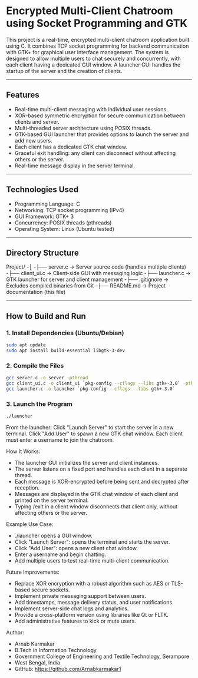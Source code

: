 # Encrypted Multi-Client Chatroom using Socket Programming and GTK

This project is a real-time, encrypted multi-client chatroom application built using C. It combines TCP socket programming for backend communication with GTK+ for graphical user interface management. The system is designed to allow multiple users to chat securely and concurrently, with each client having a dedicated GUI window. A launcher GUI handles the startup of the server and the creation of clients.

---

## Features

- Real-time multi-client messaging with individual user sessions.
- XOR-based symmetric encryption for secure communication between clients and server.
- Multi-threaded server architecture using POSIX threads.
- GTK-based GUI launcher that provides options to launch the server and add new users.
- Each client has a dedicated GTK chat window.
- Graceful exit handling: any client can disconnect without affecting others or the server.
- Real-time message display in the server terminal.

---

## Technologies Used

- Programming Language: C
- Networking: TCP socket programming (IPv4)
- GUI Framework: GTK+ 3
- Concurrency: POSIX threads (pthreads)
- Operating System: Linux (Ubuntu tested)

---

## Directory Structure

Project/
-│
-├── server.c -> Server source code (handles multiple clients)
-├── client_ui.c -> Client-side GUI with messaging logic
-├── launcher.c -> GTK launcher for server and client management
-├── .gitignore -> Excludes compiled binaries from Git
-├── README.md -> Project documentation (this file)


---

## How to Build and Run

### 1. Install Dependencies (Ubuntu/Debian)

```bash
sudo apt update
sudo apt install build-essential libgtk-3-dev
```
### 2. Compile the Files

```bash
gcc server.c -o server -pthread
gcc client_ui.c -o client_ui `pkg-config --cflags --libs gtk+-3.0` -pthread
gcc launcher.c -o launcher `pkg-config --cflags --libs gtk+-3.0`
```
### 3. Launch the Program

```bash
./launcher
```

From the launcher:
  Click "Launch Server" to start the server in a new terminal.
  Click "Add User" to spawn a new GTK chat window.
  Each client must enter a username to join the chatroom.

How It Works:
- The launcher GUI initializes the server and client instances.
- The server listens on a fixed port and handles each client in a separate thread.
- Each message is XOR-encrypted before being sent and decrypted after reception.
- Messages are displayed in the GTK chat window of each client and printed on the server terminal.
- Typing /exit in a client window disconnects that client only, without affecting others or the server.

Example Use Case:
- ./launcher opens a GUI window.
- Click "Launch Server": opens the terminal and starts the server.
- Click "Add User": opens a new client chat window.
- Enter a username and begin chatting.
- Add multiple users to test real-time multi-client communication.

Future Improvements:
- Replace XOR encryption with a robust algorithm such as AES or TLS-based secure sockets.
- Implement private messaging support between users.
- Add timestamps, message delivery status, and user notifications.
- Implement server-side chat logs and analytics.
- Provide a cross-platform version using libraries like Qt or FLTK.
- Add administrative features to kick or mute users.

Author:
- Arnab Karmakar
- B.Tech in Information Technology
- Government College of Engineering and Textile Technology, Serampore
- West Bengal, India
- GitHub: https://github.com/Arnabkarmakar1











